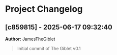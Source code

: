 # Project Changelog

## [c859815] - 2025-06-17 09:32:40
**Author:** JamesTheGiblet

> Initial commit of The Giblet v0.1

